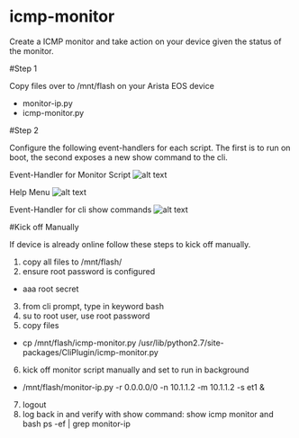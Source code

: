 # icmp-monitor

Create a ICMP monitor and take action on your device given the status of the monitor.

#Step 1

Copy files over to /mnt/flash on your Arista EOS device
 - monitor-ip.py
 - icmp-monitor.py

#Step 2

Configure the following event-handlers for each script. The first is to run on boot, the second exposes a new show command to the cli.

Event-Handler for Monitor Script
![alt text](https://github.com/mtharpie/vagrant_leaf_spine/blob/master/vagrant-diagram.png)

Help Menu
![alt text](https://github.com/mtharpie/vagrant_leaf_spine/blob/master/vagrant-diagram.png)

Event-Handler for cli show commands
![alt text](https://github.com/mtharpie/vagrant_leaf_spine/blob/master/vagrant-diagram.png)

   
#Kick off Manually

If device is already online follow these steps to kick off manually.

1. copy all files to /mnt/flash/
2. ensure root password is configured
 - aaa root secret <secret>
3. from cli prompt, type in keyword bash
4. su to root user, use root password
5. copy files
 - cp /mnt/flash/icmp-monitor.py /usr/lib/python2.7/site-packages/CliPlugin/icmp-monitor.py
6. kick off monitor script manually and set to run in background
 - /mnt/flash/monitor-ip.py -r 0.0.0.0/0 -n 10.1.1.2 -m 10.1.1.2 -s et1 &
7. logout
8. log back in and verify with show command: show icmp monitor and bash ps -ef | grep monitor-ip


